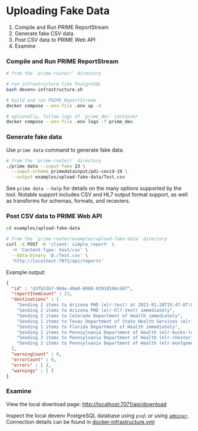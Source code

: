 # Uploading Fake Data

1. Compile and Run PRIME ReportStream
2. Generate fake CSV data
3. Post CSV data to PRIME Web API
4. Examine

### Compile and Run PRIME ReportStream

```bash
# from the `prime-router/` directory

# run infrastructure like PostgreSQL
bash devenv-infrastructure.sh

# build and run PRIME ReportStream
docker compose --env-file .env up -d

# optionally, follow logs of `prime_dev` container
docker compose --env-file .env logs -f prime_dev
```

### Generate fake data

Use `prime data` command to generate fake data.

```bash
# from the `prime-router/` directory
./prime data --input-fake 23 \
  --input-schema primedatainput/pdi-covid-19 \
  --output examples/upload-fake-data/Test.csv
```

See `prime data --help` for details on the many options supported by the tool.
Notable support includes CSV and HL7 output format support, as well as transforms for schemas, formats, and receviers.


### Post CSV data to PRIME Web API

```bash
cd examples/upload-fake-data

# from the `prime-router/examples/upload-fake-data` directory
curl -X POST -H 'client: simple_report' \
  -H 'Content-Type: text/csv' \
  --data-binary '@./Test.csv' \
  'http://localhost:7071/api/reports'
```

Example output:

```json
{
  "id" : "d3fb53b7-984e-49e0-8988-93918594cdd7",
  "reportItemCount" : 23,
  "destinations" : [
    "Sending 2 items to Arizona PHD (elr-test) at 2021-01-28T15:47-07:00",
    "Sending 2 items to Arizona PHD (elr-hl7-test) immediately",
    "Sending 2 items to Colorado Department of Health immediately",
    "Sending 1 items to Texas Department of State Health Services (elr-test) immediately",
    "Sending 1 items to Florida Department of Health immediately",
    "Sending 2 items to Pennsylvania Department of Health (elr-bucks-local) immediately",
    "Sending 3 items to Pennsylvania Department of Health (elr-chester-local) immediately",
    "Sending 2 items to Pennsylvania Department of Health (elr-montgomery-local) immediately"
  ],
  "warningCount" : 0,
  "errorCount" : 0,
  "errors" : [ ],
  "warnings" : [ ]
}
```

### Examine

View the local download page: [http://localhost:7071/api/download](http://localhost:7071/api/download)

Inspect the local devenv PostgreSQL database using `psql` or
using [`adminer`](http://localhost:8080/?pgsql=db_pgsql&username=prime&db=prime_data_hub&ns=public).
Connection details can be found in [docker-infrastructure.yml](../../docker-infrastructure.yml)
